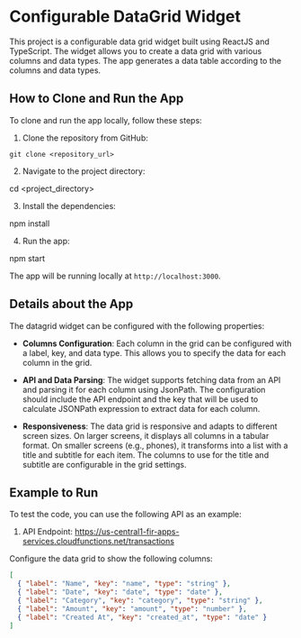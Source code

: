 # Configurable DataGrid Widget

This project is a configurable data grid widget built using ReactJS and TypeScript. The widget allows you to create a data grid with various columns and data types. The app generates a data table according to the columns and data types.

## How to Clone and Run the App

To clone and run the app locally, follow these steps:

1. Clone the repository from GitHub:

`git clone <repository_url>`


2. Navigate to the project directory:

cd <project_directory>


3. Install the dependencies:

npm install

4. Run the app:

npm start

The app will be running locally at `http://localhost:3000`.

## Details about the App

The datagrid widget can be configured with the following properties:

- **Columns Configuration**: Each column in the grid can be configured with a label, key, and data type. This allows you to specify the data for each column in the grid.

- **API and Data Parsing**: The widget supports fetching data from an API and parsing it for each column using JsonPath. The configuration should include the API endpoint and the key that will be used to calculate JSONPath expression to extract data for each column.

- **Responsiveness**: The data grid is responsive and adapts to different screen sizes. On larger screens, it displays all columns in a tabular format. On smaller screens (e.g., phones), it transforms into a list with a title and subtitle for each item. The columns to use for the title and subtitle are configurable in the grid settings.

## Example to Run

To test the code, you can use the following API as an example:

1. API Endpoint: https://us-central1-fir-apps-services.cloudfunctions.net/transactions

Configure the data grid to show the following columns:

```json
[
  { "label": "Name", "key": "name", "type": "string" },
  { "label": "Date", "key": "date", "type": "date" },
  { "label": "Category", "key": "category", "type": "string" },
  { "label": "Amount", "key": "amount", "type": "number" },
  { "label": "Created At", "key": "created_at", "type": "date" }
]


